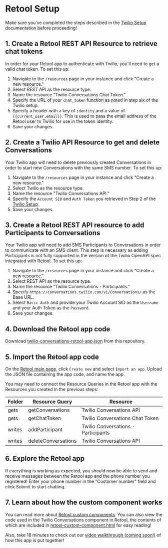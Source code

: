 # Retool Setup

Make sure you've completed the steps described in the [Twilio Setup](./twilio-setup.md) documentation before proceeding!

## 1. Create a Retool REST API Resource to retrieve chat tokens

In order for your Retool app to authenticate with Twilio, you'll need to get a valid chat token. To set this up:

1. Navigate to the `/resources` page in your instance and click "Create a new resource." 
2. Select REST API as the resource type.
3. Name the resource “Twilio Conversations Chat Token.”
4. Specify the URL of your `chat_token` function as noted in step six of the Twilio setup.
5. Specify a header with a key of `identity` and a value of `{{current_user.email}}`. This is used to pass the email address of the Retool user to Twilio for use in the token identity.
6. Save your changes.

## 2. Create a Twilio API Resource to get and delete Conversations

Your Twilio app will need to delete previously created Conversations in order to start new Conversations with the same SMS number. To set this up:

1. Navigate to the `/resources` page in your instance and click "Create a new resource." 
2. Select Twilio as the resource type.
3. Name the resource "Twilio Conversations API."
4. Specify the `Account SID` and `Auth Token` you retrieved in Step 2 of the [Twilio Setup](twilio-setup.md).
5. Save your changes.

## 3. Create a Retool REST API resource to add Participants to Conversations

Your Twilio app will need to add SMS Participants to Conversations in order to communicate with an SMS client. This step is necessary as adding Participants is not fully supported in the version of the Twilio OpenAPI spec integrated with Retool. To set this up:

1. Navigate to the `/resources` page in your instance and click "Create a new resource." 
2. Select REST API as the resource type.
3. Name the resource “Twilio Conversations - Participants.”
4. Specify `https://conversations.twilio.com/v1/Conversations/` as the Base URL.
5. Select `Basic Auth` and provide your Twilio Account SID as the `Username` and your Auth Token as the `Password`.
6. Save your changes.

## 4. Download the Retool app code

Download [twilio-conversations-retool-app.json](/applets/twilio-conversations/code/retool/twilio-conversations-retool-app.json) from this repository.

## 5. Import the Retool app code
On the [Retool main page](https://docs.retool.com/docs/protected-applications-getting-started#importing-the-application), click `Create new` and select `Import an app`. Upload the JSON file containing the app code, and name the app.

You may need to connect the Resource Queries in the Retool app with the Resources you created in the previous steps: 

| Folder | Resource Query | Resource |
| --- | --- | --- |
| gets | getConversations | Twilio Conversations API |
| gets | getChatToken | Twilio Conversations Chat Token |
| writes | addParticipant | Twilio Conversations - Participants |
| writes | deleteConversations | Twilio Conversations API |

## 6. Explore the Retool app

If everything is working as expected, you should now be able to send and receive messages between the Retool app and the phone number you registered! Enter your phone number in the "Customer number" field and click Submit to start chatting.

## 7. Learn about how the custom component works

You can read more about [Retool custom components](https://docs.retool.com/docs/custom-components). You can also view the code used in the Twilio Conversations component in Retool, the contents of which are included in [retool-custom-component.html](/applets/twilio-conversations/code/retool/retool-custom-component.html) for easy reading!

Also, take 18 minutes to check out our [video walkthrough (coming soon!)]() of how this app is put together!
